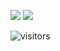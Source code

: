 ![](https://github-readme-stats.vercel.app/api/top-langs/?username=doctormay6&layout=compact&langs_count=11&hide=html,css)
![](https://github-readme-stats.vercel.app/api?username=doctormay6&count_private=true&show_icons=true&include_all_commits=true&layout=default)

![visitors](https://visitor-badge.glitch.me/badge?page_id=page.id)
